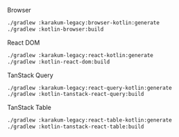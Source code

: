 Browser

```sh
./gradlew :karakum-legacy:browser-kotlin:generate
./gradlew :kotlin-browser:build
```

React DOM

```sh
./gradlew :karakum-legacy:react-kotlin:generate
./gradlew :kotlin-react-dom:build
```

TanStack Query

```sh
./gradlew :karakum-legacy:react-query-kotlin:generate
./gradlew :kotlin-tanstack-react-query:build
```

TanStack Table

```sh
./gradlew :karakum-legacy:react-table-kotlin:generate
./gradlew :kotlin-tanstack-react-table:build
```
